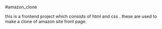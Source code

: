 #amazon_clone

this is a frontend project which consists of html and css .
these are used to make a clone of amazon site front page.
